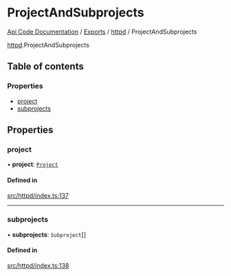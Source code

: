 # ProjectAndSubprojects
 
[Api Code Documentation](../README.md) / [Exports](../modules.md) / [httpd](../modules/httpd.md) / ProjectAndSubprojects

[httpd](../modules/httpd.md).ProjectAndSubprojects

## Table of contents

### Properties

- [project](httpd.ProjectAndSubprojects.md#project)
- [subprojects](httpd.ProjectAndSubprojects.md#subprojects)

## Properties

### project

• **project**: [`Project`](httpd.Project.md)

#### Defined in

[src/httpd/index.ts:137](https://github.com/openkfw/TruBudget/blob/e3c318d/api/src/httpd/index.ts#L137)

___

### subprojects

• **subprojects**: `Subproject`[]

#### Defined in

[src/httpd/index.ts:138](https://github.com/openkfw/TruBudget/blob/e3c318d/api/src/httpd/index.ts#L138)
